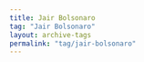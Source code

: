 ```yaml
---
title: Jair Bolsonaro
tag: "Jair Bolsonaro"
layout: archive-tags
permalink: "tag/jair-bolsonaro"
---
```

